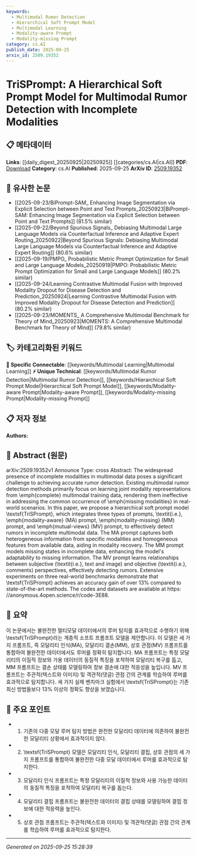 ```yaml
---
keywords:
  - Multimodal Rumor Detection
  - Hierarchical Soft Prompt Model
  - Multimodal Learning
  - Modality-aware Prompt
  - Modality-missing Prompt
category: cs.AI
publish_date: 2025-09-25
arxiv_id: 2509.19352
---
```


<!-- KEYWORD_LINKING_METADATA:
{
  "processed_timestamp": "2025-09-25T15:28:39.684484",
  "vocabulary_version": "1.0",
  "selected_keywords": [
    "Multimodal Rumor Detection",
    "Hierarchical Soft Prompt Model",
    "Multimodal Learning",
    "Modality-aware Prompt",
    "Modality-missing Prompt"
  ],
  "rejected_keywords": [],
  "similarity_scores": {
    "Multimodal Rumor Detection": 0.8,
    "Hierarchical Soft Prompt Model": 0.85,
    "Multimodal Learning": 0.78,
    "Modality-aware Prompt": 0.75,
    "Modality-missing Prompt": 0.77
  },
  "extraction_method": "AI_prompt_based",
  "budget_applied": true,
  "candidates_json": {
    "candidates": [
      {
        "surface": "Multimodal Rumor Detection",
        "canonical": "Multimodal Rumor Detection",
        "aliases": [
          "Rumor Detection in Multimodal Data"
        ],
        "category": "unique_technical",
        "rationale": "This term captures the specific application of detecting misinformation using multiple data types, which is central to the paper's contribution.",
        "novelty_score": 0.75,
        "connectivity_score": 0.65,
        "specificity_score": 0.85,
        "link_intent_score": 0.8
      },
      {
        "surface": "Hierarchical Soft Prompt Model",
        "canonical": "Hierarchical Soft Prompt Model",
        "aliases": [
          "TriSPrompt"
        ],
        "category": "unique_technical",
        "rationale": "This is the novel model introduced in the paper, which is crucial for understanding its unique approach.",
        "novelty_score": 0.8,
        "connectivity_score": 0.6,
        "specificity_score": 0.9,
        "link_intent_score": 0.85
      },
      {
        "surface": "Multimodal Learning",
        "canonical": "Multimodal Learning",
        "aliases": [
          "Multimodal"
        ],
        "category": "specific_connectable",
        "rationale": "This is a trending concept that aligns with the paper's focus on handling multiple data modalities.",
        "novelty_score": 0.4,
        "connectivity_score": 0.85,
        "specificity_score": 0.7,
        "link_intent_score": 0.78
      },
      {
        "surface": "Modality-aware Prompt",
        "canonical": "Modality-aware Prompt",
        "aliases": [
          "MA Prompt"
        ],
        "category": "unique_technical",
        "rationale": "This prompt type is a key component of the proposed model, addressing the integration of different data modalities.",
        "novelty_score": 0.7,
        "connectivity_score": 0.55,
        "specificity_score": 0.8,
        "link_intent_score": 0.75
      },
      {
        "surface": "Modality-missing Prompt",
        "canonical": "Modality-missing Prompt",
        "aliases": [
          "MM Prompt"
        ],
        "category": "unique_technical",
        "rationale": "This prompt type is essential for the model's ability to handle incomplete data, a central challenge addressed by the paper.",
        "novelty_score": 0.72,
        "connectivity_score": 0.5,
        "specificity_score": 0.85,
        "link_intent_score": 0.77
      }
    ],
    "ban_list_suggestions": [
      "method",
      "experiment",
      "performance"
    ]
  },
  "decisions": [
    {
      "candidate_surface": "Multimodal Rumor Detection",
      "resolved_canonical": "Multimodal Rumor Detection",
      "decision": "linked",
      "scores": {
        "novelty": 0.75,
        "connectivity": 0.65,
        "specificity": 0.85,
        "link_intent": 0.8
      }
    },
    {
      "candidate_surface": "Hierarchical Soft Prompt Model",
      "resolved_canonical": "Hierarchical Soft Prompt Model",
      "decision": "linked",
      "scores": {
        "novelty": 0.8,
        "connectivity": 0.6,
        "specificity": 0.9,
        "link_intent": 0.85
      }
    },
    {
      "candidate_surface": "Multimodal Learning",
      "resolved_canonical": "Multimodal Learning",
      "decision": "linked",
      "scores": {
        "novelty": 0.4,
        "connectivity": 0.85,
        "specificity": 0.7,
        "link_intent": 0.78
      }
    },
    {
      "candidate_surface": "Modality-aware Prompt",
      "resolved_canonical": "Modality-aware Prompt",
      "decision": "linked",
      "scores": {
        "novelty": 0.7,
        "connectivity": 0.55,
        "specificity": 0.8,
        "link_intent": 0.75
      }
    },
    {
      "candidate_surface": "Modality-missing Prompt",
      "resolved_canonical": "Modality-missing Prompt",
      "decision": "linked",
      "scores": {
        "novelty": 0.72,
        "connectivity": 0.5,
        "specificity": 0.85,
        "link_intent": 0.77
      }
    }
  ]
}
-->

# TriSPrompt: A Hierarchical Soft Prompt Model for Multimodal Rumor Detection with Incomplete Modalities

## 📋 메타데이터

**Links**: [[daily_digest_20250925|20250925]] [[categories/cs.AI|cs.AI]]
**PDF**: [Download](https://arxiv.org/pdf/2509.19352.pdf)
**Category**: cs.AI
**Published**: 2025-09-25
**ArXiv ID**: [2509.19352](https://arxiv.org/abs/2509.19352)

## 🔗 유사한 논문
- [[2025-09-23/BiPrompt-SAM_ Enhancing Image Segmentation via Explicit Selection between Point and Text Prompts_20250923|BiPrompt-SAM: Enhancing Image Segmentation via Explicit Selection between Point and Text Prompts]] (81.5% similar)
- [[2025-09-22/Beyond Spurious Signals_ Debiasing Multimodal Large Language Models via Counterfactual Inference and Adaptive Expert Routing_20250922|Beyond Spurious Signals: Debiasing Multimodal Large Language Models via Counterfactual Inference and Adaptive Expert Routing]] (80.6% similar)
- [[2025-09-19/PMPO_ Probabilistic Metric Prompt Optimization for Small and Large Language Models_20250919|PMPO: Probabilistic Metric Prompt Optimization for Small and Large Language Models]] (80.2% similar)
- [[2025-09-24/Learning Contrastive Multimodal Fusion with Improved Modality Dropout for Disease Detection and Prediction_20250924|Learning Contrastive Multimodal Fusion with Improved Modality Dropout for Disease Detection and Prediction]] (80.2% similar)
- [[2025-09-23/MOMENTS_ A Comprehensive Multimodal Benchmark for Theory of Mind_20250923|MOMENTS: A Comprehensive Multimodal Benchmark for Theory of Mind]] (79.8% similar)

## 🏷️ 카테고리화된 키워드
**🔗 Specific Connectable**: [[keywords/Multimodal Learning|Multimodal Learning]]
**⚡ Unique Technical**: [[keywords/Multimodal Rumor Detection|Multimodal Rumor Detection]], [[keywords/Hierarchical Soft Prompt Model|Hierarchical Soft Prompt Model]], [[keywords/Modality-aware Prompt|Modality-aware Prompt]], [[keywords/Modality-missing Prompt|Modality-missing Prompt]]

## 📋 저자 정보

**Authors:** 

## 📄 Abstract (원문)

arXiv:2509.19352v1 Announce Type: cross 
Abstract: The widespread presence of incomplete modalities in multimodal data poses a significant challenge to achieving accurate rumor detection. Existing multimodal rumor detection methods primarily focus on learning joint modality representations from \emph{complete} multimodal training data, rendering them ineffective in addressing the common occurrence of \emph{missing modalities} in real-world scenarios. In this paper, we propose a hierarchical soft prompt model \textsf{TriSPrompt}, which integrates three types of prompts, \textit{i.e.}, \emph{modality-aware} (MA) prompt, \emph{modality-missing} (MM) prompt, and \emph{mutual-views} (MV) prompt, to effectively detect rumors in incomplete multimodal data. The MA prompt captures both heterogeneous information from specific modalities and homogeneous features from available data, aiding in modality recovery. The MM prompt models missing states in incomplete data, enhancing the model's adaptability to missing information. The MV prompt learns relationships between subjective (\textit{i.e.}, text and image) and objective (\textit{i.e.}, comments) perspectives, effectively detecting rumors. Extensive experiments on three real-world benchmarks demonstrate that \textsf{TriSPrompt} achieves an accuracy gain of over 13\% compared to state-of-the-art methods. The codes and datasets are available at https: //anonymous.4open.science/r/code-3E88.

## 📝 요약

이 논문에서는 불완전한 멀티모달 데이터에서의 루머 탐지를 효과적으로 수행하기 위해 \textsf{TriSPrompt}라는 계층적 소프트 프롬프트 모델을 제안합니다. 이 모델은 세 가지 프롬프트, 즉 모달리티 인식(MA), 모달리티 결손(MM), 상호 관점(MV) 프롬프트를 통합하여 불완전한 데이터에서도 루머를 정확히 탐지합니다. MA 프롬프트는 특정 모달리티의 이질적 정보와 가용 데이터의 동질적 특징을 포착하여 모달리티 복구를 돕고, MM 프롬프트는 결손 상태를 모델링하여 정보 결손에 대한 적응성을 높입니다. MV 프롬프트는 주관적(텍스트와 이미지) 및 객관적(댓글) 관점 간의 관계를 학습하여 루머를 효과적으로 탐지합니다. 세 가지 실제 벤치마크 실험에서 \textsf{TriSPrompt}는 기존 최신 방법들보다 13% 이상의 정확도 향상을 보였습니다.

## 🎯 주요 포인트

- 1. 기존의 다중 모달 루머 탐지 방법은 완전한 모달리티 데이터에 의존하여 불완전한 모달리티 상황에서 효과적이지 않다.
- 2. \textsf{TriSPrompt} 모델은 모달리티 인식, 모달리티 결핍, 상호 관점의 세 가지 프롬프트를 통합하여 불완전한 다중 모달 데이터에서 루머를 효과적으로 탐지한다.
- 3. 모달리티 인식 프롬프트는 특정 모달리티의 이질적 정보와 사용 가능한 데이터의 동질적 특징을 포착하여 모달리티 복구를 돕는다.
- 4. 모달리티 결핍 프롬프트는 불완전한 데이터의 결핍 상태를 모델링하여 결핍 정보에 대한 적응력을 높인다.
- 5. 상호 관점 프롬프트는 주관적(텍스트와 이미지) 및 객관적(댓글) 관점 간의 관계를 학습하여 루머를 효과적으로 탐지한다.


---

*Generated on 2025-09-25 15:28:39*